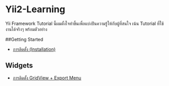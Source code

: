 # Yii2-Learning
Yii Framework Tutorial นี้ผมตั้งใจทำขึ้นเพื่อแบ่งปันความรู้ให้กับผู้ที่สนใจ เน้น Tutorial ที่ใช้งานได้จริงๆ พร้อมตัวอย่าง

##Getting Started
 - [การติดตั้ง (Installation)](https://github.com/dimpled/Yii2-Learning/blob/master/Chapter%201/Installation.md)
 
## Widgets
 - [การติดตั้ง GridView + Export Menu](https://github.com/dimpled/Yii2-Learning/blob/master/widgets/install-krajee-yii2-grid.md)
